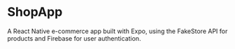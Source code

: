 # ShopApp
A React Native e-commerce app built with Expo, using the FakeStore API for products and Firebase for user authentication.
